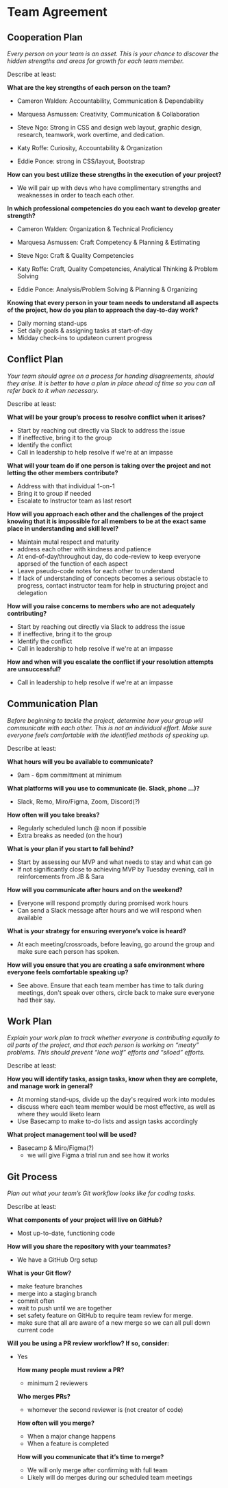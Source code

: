 # Team Agreement

## Cooperation Plan

_Every person on your team is an asset. This is your chance to discover the hidden strengths and areas for growth for each team member._

Describe at least:

**What are the key strengths of each person on the team?**

- Cameron Walden: Accountability, Communication & Dependability

- Marquesa Asmussen: Creativity, Communication & Collaboration

- Steve Ngo: Strong in CSS and design web layout, graphic design, research, teamwork, work overtime, and dedication.

- Katy Roffe: Curiosity, Accountability & Organization

- Eddie Ponce: strong in CSS/layout, Bootstrap

**How can you best utilize these strengths in the execution of your project?**

- We will pair up with devs who have complimentary strengths and weaknesses in order to teach each other.

**In which professional competencies do you each want to develop greater strength?**

- Cameron Walden: Organization & Technical Proficiency

- Marquesa Asmussen: Craft Competency & Planning & Estimating

- Steve Ngo: Craft & Quality Competencies

- Katy Roffe: Craft, Quality Competencies, Analytical Thinking & Problem Solving

- Eddie Ponce: Analysis/Problem Solving & Planning & Organizing

**Knowing that every person in your team needs to understand all aspects of the project, how do you plan to approach the day-to-day work?**

- Daily morning stand-ups
- Set daily goals & assigning tasks at start-of-day
- Midday check-ins to updateon current progress

## Conflict Plan

_Your team should agree on a process for handing disagreements, should they arise. It is better to have a plan in place ahead of time so you can all refer back to it when necessary._

Describe at least:

**What will be your group’s process to resolve conflict when it arises?**

- Start by reaching out directly via Slack to address the issue
- If ineffective, bring it to the group
- Identify the conflict
- Call in leadership to help resolve if we're at an impasse

**What will your team do if one person is taking over the project and not letting the other members contribute?**

- Address with that individual 1-on-1
- Bring it to group if needed
- Escalate to Instructor team as last resort

**How will you approach each other and the challenges of the project knowing that it is impossible for all members to be at the exact same place in understanding and skill level?**

- Maintain mutal respect and maturity
- address each other with kindness and patience
- At end-of-day/throughout day, do code-review to keep everyone apprsed of the function of each aspect
- Leave pseudo-code notes for each other to understand
- If lack of understanding of concepts becomes a serious obstacle to progress, contact instructor team for help in structuring project and delegation

**How will you raise concerns to members who are not adequately contributing?**

- Start by reaching out directly via Slack to address the issue
- If ineffective, bring it to the group
- Identify the conflict
- Call in leadership to help resolve if we're at an impasse

**How and when will you escalate the conflict if your resolution attempts are unsuccessful?**

- Call in leadership to help resolve if we're at an impasse

## Communication Plan

_Before beginning to tackle the project, determine how your group will communicate with each other. This is not an individual effort. Make sure everyone feels comfortable with the identified methods of speaking up._

Describe at least:

**What hours will you be available to communicate?**

- 9am - 6pm committment at minimum

**What platforms will you use to communicate (ie. Slack, phone …)?**

- Slack, Remo, Miro/Figma, Zoom, Discord(?)

**How often will you take breaks?**

- Regularly scheduled lunch @ noon if possible
- Extra breaks as needed (on the hour)

**What is your plan if you start to fall behind?**

- Start by assessing our MVP and what needs to stay and what can go
- If not significantly close to achieving MVP by Tuesday evening, call in reinforcements from JB & Sara

**How will you communicate after hours and on the weekend?**

- Everyone will respond promptly during promised work hours
- Can send a Slack message after hours and we will respond when available

**What is your strategy for ensuring everyone’s voice is heard?**

- At each meeting/crossroads, before leaving, go around the group and make sure each person has spoken.

**How will you ensure that you are creating a safe environment where everyone feels comfortable speaking up?**

- See above. Ensure that each team member has time to talk during meetings, don't speak over others, circle back to make sure everyone had their say.

## Work Plan

_Explain your work plan to track whether everyone is contributing equally to all parts of the project, and that each person is working on “meaty” problems. This should prevent “lone wolf” efforts and “siloed” efforts._

Describe at least:

**How you will identify tasks, assign tasks, know when they are complete, and manage work in general?**

- At morning stand-ups, divide up the day's required work into modules
- discuss where each team member would be most effective, as well as where they would liketo learn
- Use Basecamp to make to-do lists and assign tasks accordingly

**What project management tool will be used?**

- Basecamp & Miro/Figma(?)
  - we will give Figma a trial run and see how it works

## Git Process

_Plan out what your team’s Git workflow looks like for coding tasks._

Describe at least:

**What components of your project will live on GitHub?**

- Most up-to-date, functioning code

**How will you share the repository with your teammates?**

- We have a GitHub Org setup

**What is your Git flow?**

- make feature branches
- merge into a staging branch
- commit often
- wait to push until we are together
- set safety feature on GitHub to require team review for merge.
- make sure that all are aware of a new merge so we can all pull down current code

**Will you be using a PR review workflow? If so, consider:**

- Yes

  **How many people must review a PR?**

  - minimum 2 reviewers

  **Who merges PRs?**

  - whomever the second reviewer is (not creator of code)

  **How often will you merge?**

  - When a major change happens
  - When a feature is completed

  **How will you communicate that it’s time to merge?**

  - We will only merge after confirming with full team
  - Likely will do merges during our scheduled team meetings
